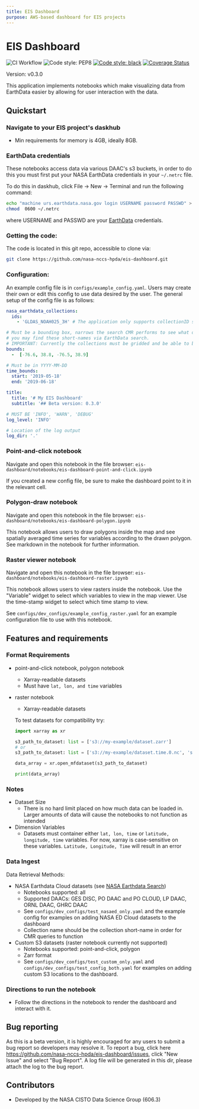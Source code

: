 ```yaml
---
title: EIS Dashboard
purpose: AWS-based dashboard for EIS projects
---
```


# EIS Dashboard

![CI Workflow](https://github.com/nasa-nccs-hpda/eis-dashboard/actions/workflows/ci.yml/badge.svg)
![Code style: PEP8](https://github.com/nasa-nccs-hpda/eis-dashboard/actions/workflows/lint.yml/badge.svg)
[![Code style: black](https://img.shields.io/badge/code%20style-black-000000.svg)](https://github.com/psf/black)
[![Coverage Status](https://coveralls.io/repos/github/nasa-nccs-hpda/eis-dashboard/badge.svg?branch=main)](https://coveralls.io/github/nasa-nccs-hpda/eis-dashboard?branch=main)

Version: v0.3.0

This application implements notebooks which make visualizing data from EarthData easier by allowing for user interaction with the data.

## Quickstart
### Navigate to your EIS project's daskhub
- Min requirements for memory is 4GB, ideally 8GB.

### EarthData credentials
These notebooks access data via various DAAC's s3 buckets, in order to do this you must first put your NASA EarthData credentials in your `~/.netrc` file.

To do this in daskhub, click File -> New -> Terminal and run the following command:

```bash
echo "machine urs.earthdata.nasa.gov login USERNAME password PASSWD" > ~/.netrc ; > ~/.urs_cookies
chmod  0600 ~/.netrc
```

where USERNAME and PASSWD are your [EarthData](http://urs.earthdata.nasa.gov/) credentials.

### Getting the code:
The code is located in this git repo, accessible to clone via:
```bash
git clone https://github.com/nasa-nccs-hpda/eis-dashboard.git
```

### Configuration:
An example config file is in `configs/example_config.yaml`. Users may create their own or edit this config to use data desired by the user. The general setup of the config file is as follows:

```yaml
nasa_earthdata_collections:
  ids:
    - 'GLDAS_NOAH025_3H' # The application only supports collectionID shortnames

# Must be a bounding box, narrows the search CMR performs to see what data is necessary
# you may find these short-names via EarthData search. 
# IMPORTANT: Currently the collections must be gridded and be able to be read by xarray.
bounds:
  -  [-76.6, 38.8, -76.5, 38.9]

# Must be in YYYY-MM-DD
time_bounds:
  start: '2019-05-18'
  end: '2019-06-18'

title:
  title: '# My EIS Dashboard'
  subtitle: '## Beta version: 0.3.0'

# MUST BE 'INFO', 'WARN', 'DEBUG'
log_level: 'INFO'

# Location of the log output
log_dir: '.'
```

### Point-and-click notebook
Navigate and open this notebook in the file browser: `eis-dashboard/notebooks/eis-dashboard-point-and-click.ipynb`

If you created a new config file, be sure to make the dashboard point to it in the relevant cell. 

### Polygon-draw notebook
Navigate and open this notebook in the file browser: `eis-dashboard/notebooks/eis-dashboard-polygon.ipynb`

This notebook allows users to draw polygons inside the map and see spatially averaged time series for variables according to the drawn polygon. See markdown in the notebook for further information.

### Raster viewer notebook
Navigate and open this notebook in the file browser: `eis-dashboard/notebooks/eis-dashboard-raster.ipynb`

This notebook allows users to view rasters inside the notebook. Use the "Variable" widget to select which variables to view in the map viewer. Use the time-stamp widget to select which time stamp to view.

See `configs/dev_configs/example_config_raster.yaml` for an example configuration file to use with this notebook.

## Features and requirements

### <b>Format Requirements</b>
- point-and-click notebook, polygon notebook
  - Xarray-readable datasets
  - Must have `lat, lon, and time` variables
- raster notebook
  - Xarray-readable datasets

  To test datasets for compatibility try:
  ```python
  import xarray as xr

  s3_path_to_dataset: list = ['s3://my-example/dataset.zarr']
  # or
  s3_path_to_dataset: list = ['s3://my-example/dataset.time.0.nc', 's3://my-example/dataset.time.1.nc']

  data_array = xr.open_mfdataset(s3_path_to_dataset)

  print(data_array)
  ```
### <b>Notes</b>

- Dataset Size
  - There is no hard limit placed on how much data can be loaded in. Larger amounts of data will cause the notebooks to not function as intended
- Dimension Variables
  - Datasets must container either `lat, lon, time` or `latitude, longitude, time` variables. For now, xarray is case-sensitive on these variables. `Latitude, Longitude, Time` will result in an error

### <b>Data Ingest</b>

Data Retrieval Methods:
- NASA Earthdata Cloud datasets (see [NASA Earthdata Search](https://search.earthdata.nasa.gov/search?ff=Available%20in%20Earthdata%20Cloud&fl=3%2B-%2BGridded%2BObservations!4%2B-%2BGridded%2BModel%2BOutput))
  - Notebooks supported: all
  - Supported DAACs: GES DISC, PO DAAC and PO CLOUD, LP DAAC, ORNL DAAC, GHRC DAAC
  - See `configs/dev_configs/test_nasaed_only.yaml` and the example config for examples on adding NASA ED Cloud datasets to the dashboard
  - Collection name should be the collection short-name in order for CMR queries to function
- Custom S3 datasets (raster notebook currently not supported)
  - Notebooks supported: point-and-click, polygon
  - Zarr format
  - See `configs/dev_configs/test_custom_only.yaml` and `configs/dev_configs/test_config_both.yaml` for examples on adding custom S3 locations to the dashboard.

### Directions to run the notebook
- Follow the directions in the notebook to render the dashboard and interact with it.

## Bug reporting
As this is a beta version, it is highly encouraged for any users to submit a bug report so developers may resolve it. To report a bug, click here
https://github.com/nasa-nccs-hpda/eis-dashboard/issues, click "New Issue" and select "Bug Report". A log file will be generated in this dir, please attach the log to the bug report. 

## Contributors
- Developed by the NASA CISTO Data Science Group (606.3)
